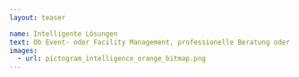 ```yaml
---
layout: teaser

name: Intelligente Lösungen
text: Ob Event- oder Facility Management, professionelle Beratung oder Systemanpassung, Schnittstellen-Design oder Business Intelligence, Serverhosting oder Support Bei <span class="mds-bold-text">more dimensions</span> erhalten Sie integrierte Werkzeuge und eine nachhaltige Betreuung für Ihren Arbeitsalltag. Durch die Kombination von Standardlösungen für Ihre Branche und individueller Anpassung befreien wir Ihre Mitarbeiter von Dingen, die eine intelligente Software für Sie erledigen kann – damit Sie sich wieder jenen Tätigkeiten widmen können, bei denen der Mensch gefragt ist. <a href="#" class="mds-link">Mehr lesen...</a> 
images:
  - url: pictogram_intelligence_orange_bitmap.png
---
```

